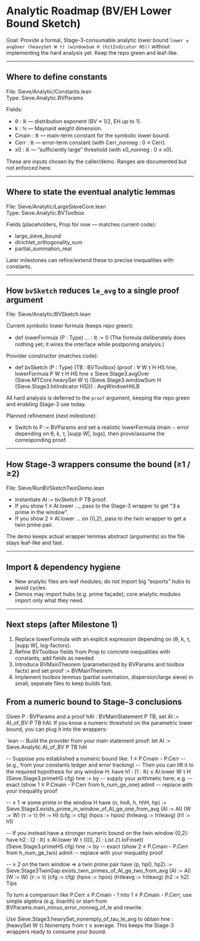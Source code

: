 # Analytic Roadmap (BV/EH Lower Bound Sketch)

Goal: Provide a formal, Stage-3-consumable analytic lower bound
`lower ≤ avgOver (heavySet W τ) (windowSum H (hitIndicator HS))`
without implementing the hard analysis yet. Keep the repo green and leaf-like.

---

## Where to define constants

File: Sieve/Analytic/Constants.lean  
Type: Sieve.Analytic.BVParams

Fields:
- θ : ℝ — distribution exponent (BV ≈ 1/2, EH up to 1).
- k : ℕ — Maynard weight dimension.
- Cmain : ℝ — main-term constant for the symbolic lower bound.
- Cerr  : ℝ — error-term constant (with Cerr_nonneg : 0 ≤ Cerr).
- x0    : ℝ — “sufficiently large” threshold (with x0_nonneg : 0 ≤ x0).

These are inputs chosen by the caller/demo. Ranges are documented but not enforced here.

---

## Where to state the eventual analytic lemmas

File: Sieve/Analytic/LargeSieveCore.lean  
Type: Sieve.Analytic.BVToolbox

Fields (placeholders, Prop for now — matches current code):
- large_sieve_bound
- dirichlet_orthogonality_sum
- partial_summation_real

Later milestones can refine/extend these to precise inequalities with constants.

---

## How `bvSketch` reduces `le_avg` to a single proof argument

File: Sieve/Analytic/BVSketch.lean

Current symbolic lower formula (keeps repo green):
- def lowerFormula (P : Type) … : ℝ := 0
  (The formula deliberately does nothing yet; it wires the interface while postponing analysis.)

Provider constructor (matches code):
- def bvSketch (P : Type) (TB : BVToolbox)
    (proof : ∀ W τ H HS hne,
      lowerFormula P W τ H HS hne ≤
      Sieve.Stage3.avgOver (Sieve.MTCore.heavySet W τ)
        (Sieve.Stage3.windowSum H (Sieve.Stage3.hitIndicator HS)))
    : AvgWindowHitLB

All hard analysis is deferred to the `proof` argument, keeping the repo green and enabling Stage-3 use today.

Planned refinement (next milestone):
- Switch to P := BVParams and set a realistic lowerFormula (main − error depending on θ, k, τ, |supp W|, logs),
  then prove/assume the corresponding proof.

---

## How Stage-3 wrappers consume the bound (≥1 / ≥2)

File: Sieve/RunBVSketchTwinDemo.lean

- Instantiate AI := bvSketch P TB proof.
- If you show 1 ≤ AI.lower …, pass to the Stage-3 wrapper to get “∃ a prime in the window”.
- If you show 2 ≤ AI.lower … on {0,2}, pass to the twin wrapper to get a twin prime pair.

The demo keeps actual wrapper lemmas abstract (arguments) so the file stays leaf-like and fast.

---

## Import & dependency hygiene

- New analytic files are leaf modules; do not import big “exports” hubs to avoid cycles.
- Demos may import hubs (e.g. prime façade); core analytic modules import only what they need.

---

## Next steps (after Milestone 1)

1. Replace lowerFormula with an explicit expression depending on (θ, k, τ, |supp W|, log-factors).
2. Refine BVToolbox fields from Prop to concrete inequalities with constants; add fields as needed.
3. Introduce BVMainTheorem (parameterized by BVParams and toolbox facts) and set proof := BVMainTheorem.
4. Implement toolbox lemmas (partial summation, dispersion/large sieve) in small, separate files to keep builds fast.
## From a numeric bound to Stage-3 conclusions

Given P : BVParams and a proof hAI : BVMainStatement P TB, set AI := AI_of_BV P TB hAI.
If you know a numeric threshold on the parametric lower bound, you can plug it into the wrappers:

`lean
-- Build the provider from your main statement proof:
let AI := Sieve.Analytic.AI_of_BV P TB hAI

-- Suppose you established a numeric bound like: 1 ≤ P.Cmain - P.Cerr
-- (e.g., from your constants ledger and error tracking)
-- Then you can lift it to the required hypothesis for any window H:
have h1 :
  (1 : ℝ) ≤ AI.lower W τ H (Sieve.Stage3.primeHS cfg) hne := by
  -- supply your arithmetic here; e.g.
  -- exact (show 1 ≤ P.Cmain - P.Cerr from h_num_ge_one)
  admit  -- replace with your inequality proof

-- ≥ 1 ⇒ some prime in the window H
have ⟨n, hnA, h, hhH, hp⟩ :=
  Sieve.Stage3.exists_prime_in_window_of_AI_ge_one_from_avg
    (AI := AI) (W := W) (τ := τ) (H := H) (cfg := cfg)
    (hpos := hpos) (hτleavg := hτleavg) (h1 := h1)

-- If you instead have a stronger numeric bound on the twin window {0,2}:
have h2 :
  (2 : ℝ) ≤ AI.lower W τ (([0, 2] : List ℤ).toFinset) (Sieve.Stage3.primeHS cfg) hne := by
  -- exact (show 2 ≤ P.Cmain - P.Cerr from h_num_ge_two)
  admit  -- replace with your inequality proof

-- ≥ 2 on the twin window ⇒ a twin prime pair
have ⟨p, hp0, hp2⟩ :=
  Sieve.Stage3TwinGap.exists_twin_primes_of_AI_ge_two_from_avg
    (AI := AI) (W := W) (τ := τ) (cfg := cfg)
    (hpos := hpos) (hτleavg := hτleavg) (h2 := h2)
Tips

To turn a comparison like P.Cerr ≤ P.Cmain - 1 into 1 ≤ P.Cmain - P.Cerr, use simple algebra
(e.g. linarith) or start from BVParams.main_minus_error_nonneg_of_le and rewrite.

Use Sieve.Stage3.heavySet_nonempty_of_tau_le_avg to obtain hne : (heavySet W τ).Nonempty from
τ ≤ average. This keeps the Stage-3 wrappers ready to consume your bound.
